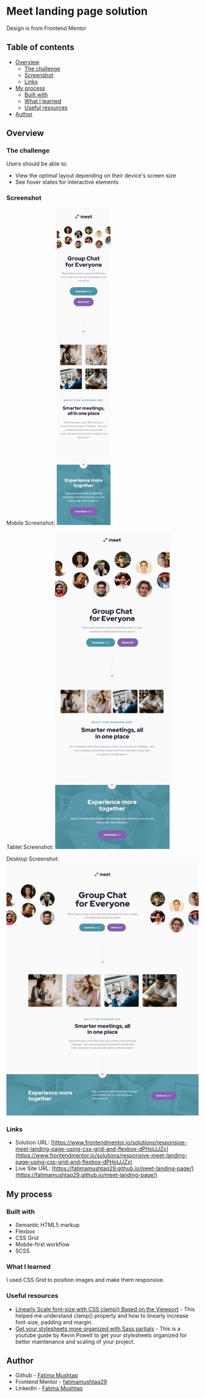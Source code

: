 # Meet landing page solution

Design is from Frontend Mentor 

## Table of contents

- [Overview](#overview)
  - [The challenge](#the-challenge)
  - [Screenshot](#screenshot)
  - [Links](#links)
- [My process](#my-process)
  - [Built with](#built-with)
  - [What I learned](#what-i-learned)
  - [Useful resources](#useful-resources)
- [Author](#author)

## Overview

### The challenge

Users should be able to:

- View the optimal layout depending on their device's screen size
- See hover states for interactive elements

### Screenshot

Mobile Screenshot: 
![](./screenshot-mobile.jpg)

Tablet Screenshot: ![](./screenshot-tablet.JPG)

Desktop Screenshot: ![](./screenshot-desktop.JPG)

### Links

- Solution URL: [https://www.frontendmentor.io/solutions/responsive-meet-landing-page-using-css-grid-and-flexbox-dPHolJJZx](https://www.frontendmentor.io/solutions/responsive-meet-landing-page-using-css-grid-and-flexbox-dPHolJJZx)
- Live Site URL: [https://fatimamushtaq29.github.io/meet-landing-page/](https://fatimamushtaq29.github.io/meet-landing-page/)

## My process

### Built with

- Semantic HTML5 markup
- Flexbox
- CSS Grid
- Mobile-first workflow
- SCSS

### What I learned

I used CSS Grid to position images and make them responsive. 

### Useful resources

- [Linearly Scale font-size with CSS clamp() Based on the Viewport](https://css-tricks.com/linearly-scale-font-size-with-css-clamp-based-on-the-viewport/) - This helped me understand clamp() property and how to linearly increase font-size, padding and margin.
- [Get your stylesheets more organized with Sass partials](https://www.youtube.com/watch?v=9Ld-aOKsEDk) - This is a youtube guide by Kevin Powell to get your stylesheets organized for better maintenance and scaling of your project.

## Author

- Github - [Fatima Mushtaq](https://github.com/fatimamushtaq29)
- Frontend Mentor - [fatimamushtaq29](https://www.frontendmentor.io/profile/fatimamushtaq29)
- LinkedIn - [Fatima Mushtaq](https://www.linkedin.com/in/fatima-mushtaq-2aa733107/)

